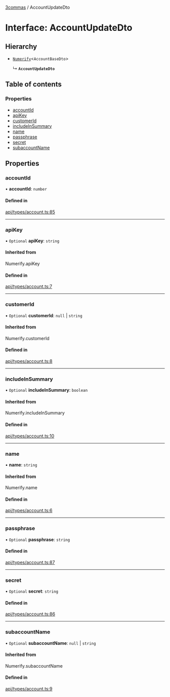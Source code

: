 [3commas](../README.md) / AccountUpdateDto

# Interface: AccountUpdateDto

## Hierarchy

- [`Numerify`](../README.md#numerify)\<`AccountBaseDto`\>

  ↳ **`AccountUpdateDto`**

## Table of contents

### Properties

- [accountId](AccountUpdateDto.md#accountid)
- [apiKey](AccountUpdateDto.md#apikey)
- [customerId](AccountUpdateDto.md#customerid)
- [includeInSummary](AccountUpdateDto.md#includeinsummary)
- [name](AccountUpdateDto.md#name)
- [passphrase](AccountUpdateDto.md#passphrase)
- [secret](AccountUpdateDto.md#secret)
- [subaccountName](AccountUpdateDto.md#subaccountname)

## Properties

### accountId

• **accountId**: `number`

#### Defined in

[api/types/account.ts:85](https://github.com/ozum/3commas/blob/c644d07/src/api/types/account.ts#L85)

---

### apiKey

• `Optional` **apiKey**: `string`

#### Inherited from

Numerify.apiKey

#### Defined in

[api/types/account.ts:7](https://github.com/ozum/3commas/blob/c644d07/src/api/types/account.ts#L7)

---

### customerId

• `Optional` **customerId**: `null` \| `string`

#### Inherited from

Numerify.customerId

#### Defined in

[api/types/account.ts:8](https://github.com/ozum/3commas/blob/c644d07/src/api/types/account.ts#L8)

---

### includeInSummary

• `Optional` **includeInSummary**: `boolean`

#### Inherited from

Numerify.includeInSummary

#### Defined in

[api/types/account.ts:10](https://github.com/ozum/3commas/blob/c644d07/src/api/types/account.ts#L10)

---

### name

• **name**: `string`

#### Inherited from

Numerify.name

#### Defined in

[api/types/account.ts:6](https://github.com/ozum/3commas/blob/c644d07/src/api/types/account.ts#L6)

---

### passphrase

• `Optional` **passphrase**: `string`

#### Defined in

[api/types/account.ts:87](https://github.com/ozum/3commas/blob/c644d07/src/api/types/account.ts#L87)

---

### secret

• `Optional` **secret**: `string`

#### Defined in

[api/types/account.ts:86](https://github.com/ozum/3commas/blob/c644d07/src/api/types/account.ts#L86)

---

### subaccountName

• `Optional` **subaccountName**: `null` \| `string`

#### Inherited from

Numerify.subaccountName

#### Defined in

[api/types/account.ts:9](https://github.com/ozum/3commas/blob/c644d07/src/api/types/account.ts#L9)
